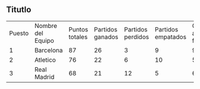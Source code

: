 <!DOCTYPE html>
<html>
  <head>
    <meta charset="utf-8">
    <h2>Titutlo</h2>
  </head>
  <body>
    <table>
    <tr>
      <td>Puesto</td>
      <td>Nombre del Equipo</td>
      <td>Puntos totales</td>
      <td>Partidos ganados</td>
      <td>Partidos perdidos</td>
      <td>Partidos empatados</td>
      <td>Goles a favor</td>
      <td>Goles en contra</td>
    </tr>
    <tr>
      <td>1</td>
      <td>Barcelona</td>
      <td>87</td>
      <td>26</td>
      <td>3</td>
      <td>9</td>
      <td>90</td>
      <td>36</td>
    </tr>
    <tr>
      <td>2</td>
      <td>Atletico</td>
      <td>76</td>
      <td>22</td>
      <td>6</td>
      <td>10</td>
      <td>55</td>
      <td>29</td>
    </tr>
    <tr>
      <td>3</td>
      <td>Real Madrid</td>
      <td>68</td>
      <td>21</td>
      <td>12</td>
      <td>5</td>
      <td>63</td>
      <td>36</td>
    </tr>
    </table>
  </body>
</html>
    
